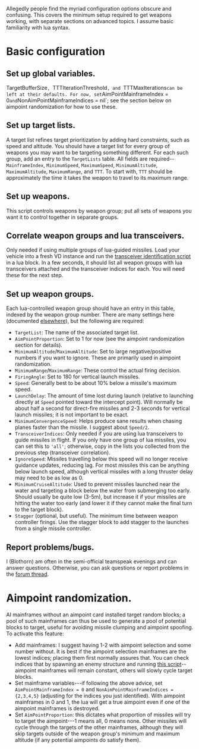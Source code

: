 Allegedly people find the myriad configuration options obscure and confusing. This covers the minimum setup required to get weapons working, with separate sections on advanced topics. I assume basic familiarity with lua syntax.

# Basic configuration
## Set up global variables.
TargetBufferSize`, `TTTIterationThreshold`, and `TTTMaxIterations` can be left at their defaults. For now, set `AimPointMainframeIndex = 0` and `NonAimPointMainframeIndices = nil`; see the section below on aimpoint randomization for how to use these.

## Set up target lists.
A target list refines target prioritization by adding hard constraints, such as speed and altitude. You should have a target list for every group of weapons you may want to be targeting something different. For each such group, add an entry to the `TargetLists` table. All fields are required--`MainframeIndex`, `MinimumSpeed`, `MaximumSpeed`, `MinimumAltitude`, `MaximumAltitude`, `MaximumRange`, and `TTT`. To start with, `TTT` should be approximately the time it takes the weapon to travel to its maximum range.
## Set up weapons.
This script controls weapons by weapon group; put all sets of weapons you want it to control together in separate groups.
## Correlate weapon groups and lua transceivers.
 Only needed if using multiple groups of lua-guided missiles. Load your vehicle into a fresh VD instance and run the [transceiver identification script](https://raw.githubusercontent.com/Blothorn/FTD/master/Utilities/TransceiverIdentification.lua) in a lua block. In a few seconds, it should list all weapon groups with lua transceivers attached and the transceiver indices for each. You will need these for the next step.
## Set up weapon groups.
Each lua-controlled weapon group should have an entry in this table, indexed by the weapon group number. There are many settings here (documented [elsewhere](https://github.com/Blothorn/FTD/blob/master/WeaponGuidance/STPG.md)), but the following are required:
+ `TargetList`: The name of the associated target list.
+ `AimPointProportion`: Set to 1 for now (see the aimpoint randomization section for details).
+ `MinimumAltitude`/`MaximumAltitude`: Set to large negative/positive numbers if you want to ignore. These are primarily used in aimpoint randomization.
+ `MinimumRange`/`MaximumRange`: These control the actual firing decision.
+ `FiringAngle`: Set to 180 for vertical launch missiles.
+ `Speed`: Generally best to be about 10% below a missile's maximum speed.
+ `LaunchDelay`: The amount of time lost during launch (relative to launching directly at `Speed` pointed toward the intercept point). Will normally be about half a second for direct-fire missiles and 2-3 seconds for vertical launch missiles; it is not important to be exact.
+ `MinimumConvergenceSpeed`: Helps produce sane results when chasing planes faster than the missile. I suggest about `Speed/2`.
+ `TransceiverIndices`: Only needed if you are using lua transceivers to guide missiles in flight. If you only have one group of lua missiles, you can set this to `'all'`; otherwise, copy in the lists you collected from the previous step (transceiver correlation).
+ `IgnoreSpeed`: Missiles travelling below this speed will no longer receive guidance updates, reducing lag. For most missiles this can be anything below launch speed, although vertical missiles with a long thruster delay may need to be as low as 0.
+ `MinimumCruiseAltitude`: Used to prevent missiles launched near the water and targeting a block below the water from submerging too early. Should usually be quite low (3-5m), but increase it if your missiles are hitting the water too early (and lower it if they cannot make the final turn to the target block).
+ `Stagger` (optional, but useful). The minimum time between weapon controller firings. Use the stagger block to add stagger to the launches from a single missile controller.
## Report problems/bugs.
I (Blothorn) am often in the semi-official teamspeak evenings and can answer questions. Otherwise, you can ask questions or report problems in the [forum thread](http://www.fromthedepthsgame.com/forum/showthread.php?tid=8960).

# Aimpoint randomization.
AI mainframes without an aimpoint card installed target random blocks; a pool of such mainframes can thus be used to generate a pool of potential blocks to target, useful for avoiding missile clumping and aimpoint spoofing. To activate this feature:
+ Add mainframes: I suggest having 1-2 with aimpoint selection and some number without. It is best if the aimpoint selection mainframes are the lowest indices; placing them first normally assures that. You can check indices that by spawning an enemy structure and running [this script](https://raw.githubusercontent.com/Blothorn/FTD/master/Utilities/MainframeIdentification.txt)--aimpoint mainframes will remain constant, others will slowly cycle target blocks.
+ Set mainframe variables---if following the above advice, set `AimPointMainframeIndex = 0` and `NonAimPointMainframeIndices = {2,3,4,5}` (adjusting for the indices you just identified). With aimpoint mainframes in 0 and 1, the lua will get a true aimpoint even if one of the aimpoint mainframes is destroyed.
+ Set `AimPointProportion`: this dictates what proportion of missiles will try to target the aimpoint---1 means all, 0 means none. Other missiles will cycle through the targets of the other mainframes, although they will skip targets outside of the weapon group's minimum and maximum altitude (if any potential aimpoints do satisfy them).
